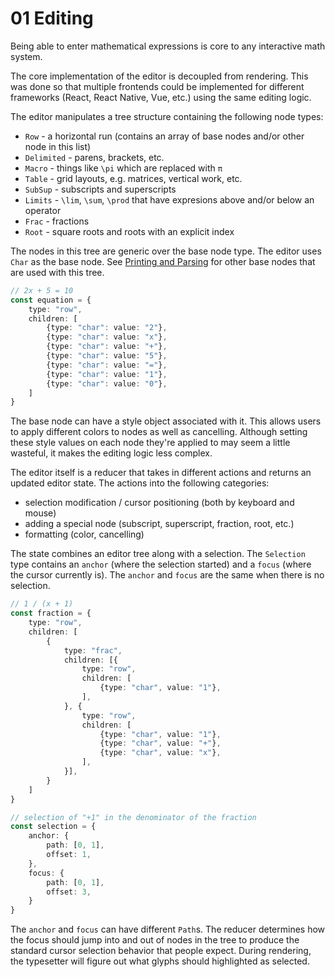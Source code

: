 # 01 Editing

Being able to enter mathematical expressions is core to any interactive math
system.

The core implementation of the editor is decoupled from rendering.  This was
done so that multiple frontends could be implemented for different frameworks
(React, React Native, Vue, etc.) using the same editing logic.

The editor manipulates a tree structure containing the following node types:
- `Row` - a horizontal run (contains an array of base nodes and/or other node in
  this list)
- `Delimited` - parens, brackets, etc.
- `Macro` - things like `\pi` which are replaced with `π`
- `Table` - grid layouts, e.g. matrices, vertical work, etc.
- `SubSup` - subscripts and superscripts 
- `Limits` - `\lim`, `\sum`, `\prod` that have expresions above and/or below an
  operator 
- `Frac` - fractions
- `Root` - square roots and roots with an explicit index

The nodes in this tree are generic over the base node type.  The editor uses
`Char` as the base node.  See [Printing and Parsing](03_parsing_and_printing.md)
for other base nodes that are used with this tree.

```ts
// 2x + 5 = 10
const equation = {
    type: "row",
    children: [
        {type: "char": value: "2"},
        {type: "char": value: "x"},
        {type: "char": value: "+"},
        {type: "char": value: "5"},
        {type: "char": value: "="},
        {type: "char": value: "1"},
        {type: "char": value: "0"},
    ]
}
```

The base node can have a style object associated with it.  This allows users to
apply different colors to nodes as well as cancelling.  Although setting these
style values on each node they're applied to may seem a little wasteful, it
makes the editing logic less complex.

The editor itself is a reducer that takes in different actions and returns an
updated editor state.  The actions into the following categories:

- selection modification / cursor positioning (both by keyboard and mouse)
- adding a special node (subscript, superscript, fraction, root, etc.)
- formatting (color, cancelling)

The state combines an editor tree along with a selection.  The `Selection` type
contains an `anchor` (where the selection started) and a `focus` (where the
cursor currently is).  The `anchor` and `focus` are the same when there is no
selection.

```ts
// 1 / (x + 1)
const fraction = {
    type: "row",
    children: [
        {
            type: "frac", 
            children: [{
                type: "row", 
                children: [
                    {type: "char", value: "1"},
                ],
            }, {
                type: "row",
                children: [
                    {type: "char", value: "1"},
                    {type: "char", value: "+"},
                    {type: "char", value: "x"},
                ],
            }],
        }
    ]
}

// selection of "+1" in the denominator of the fraction
const selection = {
    anchor: {
        path: [0, 1],
        offset: 1,
    },
    focus: {
        path: [0, 1],
        offset: 3,
    }
}
```

The `anchor` and `focus` can have different `Path`s.  The reducer determines how
the focus should jump into and out of nodes in the tree to produce the standard
cursor selection behavior that people expect.  During rendering, the typesetter
will figure out what glyphs should highlighted as selected.
